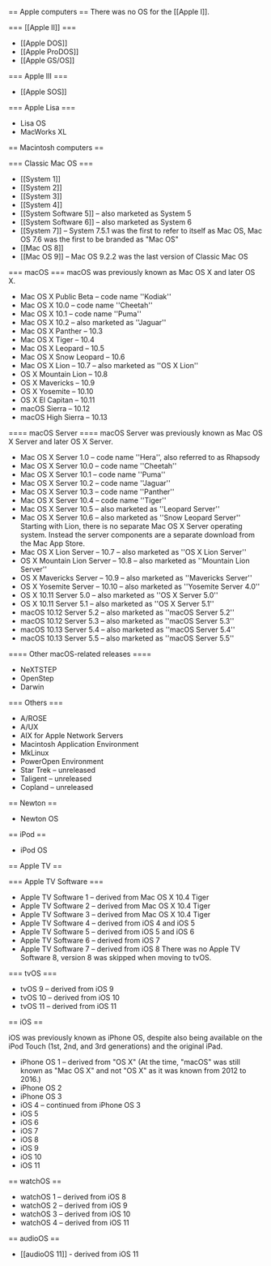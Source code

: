 == Apple computers ==
There was no OS for the [[Apple I]].

=== [[Apple II]] ===
* [[Apple DOS]]
* [[Apple ProDOS]]
* [[Apple GS/OS]]

=== Apple III ===
* [[Apple SOS]]

=== Apple Lisa ===
* Lisa OS
* MacWorks XL

== Macintosh computers ==

=== Classic Mac OS ===
* [[System 1]]
* [[System 2]]
* [[System 3]]
* [[System 4]]
* [[System Software 5]] – also marketed as System 5
* [[System Software 6]] – also marketed as System 6
* [[System 7]] – System 7.5.1 was the first to refer to itself as Mac OS, Mac OS 7.6 was the first to be branded as "Mac OS"
* [[Mac OS 8]]
* [[Mac OS 9]] – Mac OS 9.2.2 was the last version of Classic Mac OS

=== macOS ===
macOS was previously known as Mac OS X and later OS X.
* Mac OS X Public Beta – code name ''Kodiak''
* Mac OS X 10.0 – code name ''Cheetah''
* Mac OS X 10.1 – code name ''Puma''
* Mac OS X 10.2 – also marketed as ''Jaguar''
* Mac OS X Panther – 10.3
* Mac OS X Tiger – 10.4
* Mac OS X Leopard – 10.5
* Mac OS X Snow Leopard – 10.6
* Mac OS X Lion – 10.7 – also marketed as ''OS X Lion''
* OS X Mountain Lion – 10.8
* OS X Mavericks – 10.9
* OS X Yosemite – 10.10
* OS X El Capitan – 10.11
* macOS Sierra – 10.12
* macOS High Sierra – 10.13

==== macOS Server ====
macOS Server was previously known as Mac OS X Server and later OS X Server.
* Mac OS X Server 1.0 – code name ''Hera'', also referred to as Rhapsody
* Mac OS X Server 10.0 – code name ''Cheetah''
* Mac OS X Server 10.1 – code name ''Puma''
* Mac OS X Server 10.2 – code name ''Jaguar''
* Mac OS X Server 10.3 – code name ''Panther''
* Mac OS X Server 10.4 – code name ''Tiger''
* Mac OS X Server 10.5 – also marketed as ''Leopard Server''
* Mac OS X Server 10.6 – also marketed as ''Snow Leopard Server''
Starting with Lion, there is no separate Mac OS X Server operating system. Instead the server components are a separate download from the Mac App Store.
* Mac OS X Lion Server – 10.7 – also marketed as ''OS X Lion Server''
* OS X Mountain Lion Server – 10.8 – also marketed as ''Mountain Lion Server''
* OS X Mavericks Server – 10.9 – also marketed as ''Mavericks Server''
* OS X Yosemite Server – 10.10 – also marketed as ''Yosemite Server 4.0''
* OS X 10.11 Server 5.0 – also marketed as ''OS X Server 5.0''
* OS X 10.11 Server 5.1 – also marketed as ''OS X Server 5.1''
* macOS 10.12 Server 5.2 – also marketed as ''macOS Server 5.2''
* macOS 10.12 Server 5.3 – also marketed as ''macOS Server 5.3''
* macOS 10.13 Server 5.4 – also marketed as ''macOS Server 5.4''
* macOS 10.13 Server 5.5 – also marketed as ''macOS Server 5.5''

==== Other macOS-related releases<nowiki/> ====
* NeXTSTEP
* OpenStep
* Darwin

=== Others ===
* A/ROSE
* A/UX
* AIX for Apple Network Servers
* Macintosh Application Environment
* MkLinux
* PowerOpen Environment
* Star Trek – unreleased
* Taligent – unreleased
* Copland – unreleased

== Newton ==
* Newton OS

== iPod ==
* iPod OS

== Apple TV ==

=== Apple TV Software ===
* Apple TV Software 1 – derived from Mac OS X 10.4 Tiger
* Apple TV Software 2 – derived from Mac OS X 10.4 Tiger
* Apple TV Software 3 – derived from Mac OS X 10.4 Tiger
* Apple TV Software 4 – derived from iOS 4 and iOS 5
* Apple TV Software 5 – derived from iOS 5 and iOS 6
* Apple TV Software 6 – derived from iOS 7
* Apple TV Software 7 – derived from iOS 8
There was no Apple TV Software 8, version 8 was skipped when moving to tvOS.

=== tvOS ===
* tvOS 9 – derived from iOS 9
* tvOS 10 – derived from iOS 10
* tvOS 11 – derived from iOS 11

== iOS ==

iOS was previously known as iPhone OS, despite also being available on the iPod Touch (1st, 2nd, and 3rd generations) and the original iPad.
* iPhone OS 1 – derived from "OS X" (At the time, "macOS" was still known as "Mac OS X" and not "OS X" as it was known from 2012 to 2016.)
* iPhone OS 2
* iPhone OS 3
* iOS 4 – continued from iPhone OS 3
* iOS 5
* iOS 6
* iOS 7
* iOS 8
* iOS 9
* iOS 10
* iOS 11

== watchOS ==
* watchOS 1 – derived from iOS 8
* watchOS 2 – derived from iOS 9
* watchOS 3 – derived from iOS 10
* watchOS 4 – derived from iOS 11

== audioOS ==
* [[audioOS 11]] - derived from iOS 11

